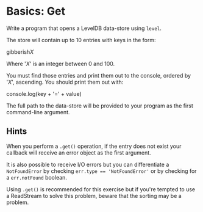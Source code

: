 # Basics: Get

Write a program that opens a LevelDB data-store using `level`.

The store will contain up to 10 entries with keys in the form:

  gibberish*X*

Where '*X*' is an integer between 0 and 100.

You must find those entries and print them out to the console, ordered
by '*X*', ascending. You should print them out with:

  console.log(key + '=' + value)

The full path to the data-store will be provided to your program as
the first command-line argument.


## Hints

When you perform a `.get()` operation, if the entry does not exist
your callback will receive an error object as the first argument.

It is also possible to receive I/O errors but you can differentiate
a `NotFoundError` by checking `err.type == 'NotFoundError'` or by
checking for a `err.notFound` boolean.

Using `.get()` is recommended for this exercise but if you're tempted
to use a ReadStream to solve this problem, beware that the sorting
may be a problem.
